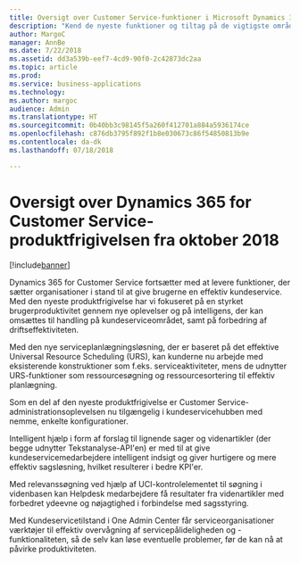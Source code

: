 ```yaml
---
title: Oversigt over Customer Service-funktioner i Microsoft Dynamics 365
description: "Kend de nyeste funktioner og tiltag på de vigtigste områder af Customer Service i Dynamics 365"
author: MargoC
manager: AnnBe
ms.date: 7/22/2018
ms.assetid: dd3a539b-eef7-4cd9-90f0-2c42873dc2aa
ms.topic: article
ms.prod: 
ms.service: business-applications
ms.technology: 
ms.author: margoc
audience: Admin
ms.translationtype: HT
ms.sourcegitcommit: 0b40bb3c98145f5a260f412701a884a5936174ce
ms.openlocfilehash: c876db3795f892f1b8e030673c86f54850813b9e
ms.contentlocale: da-dk
ms.lasthandoff: 07/18/2018

---
```

# <a name="overview-of-dynamics-365-for-customer-service-october-18-release"></a>Oversigt over Dynamics 365 for Customer Service-produktfrigivelsen fra oktober 2018

[!include[banner](../../../includes/banner.md)]


Dynamics 365 for Customer Service fortsætter med at levere funktioner, der sætter organisationer i stand til at give brugerne en effektiv kundeservice. Med den nyeste produktfrigivelse har vi fokuseret på en styrket brugerproduktivitet gennem nye oplevelser og på intelligens, der kan omsættes til handling på kundeserviceområdet, samt på forbedring af driftseffektiviteten.

Med den nye serviceplanlægningsløsning, der er baseret på det effektive Universal Resource Scheduling (URS), kan kunderne nu arbejde med eksisterende konstruktioner som f.eks. serviceaktiviteter, mens de udnytter URS-funktioner som ressourcesøgning og ressourcesortering til effektiv planlægning. 

Som en del af den nyeste produktfrigivelse er Customer Service-administrationsoplevelsen nu tilgængelig i kundeservicehubben med nemme, enkelte konfigurationer. 

Intelligent hjælp i form af forslag til lignende sager og videnartikler (der begge udnytter Tekstanalyse-API'en) er med til at give kundeservicemedarbejdere intelligent indsigt og giver hurtigere og mere effektiv sagsløsning, hvilket resulterer i bedre KPI'er.

Med relevanssøgning ved hjælp af UCI-kontrolelementet til søgning i videnbasen kan Helpdesk medarbejdere få resultater fra videnartikler med forbedret ydeevne og nøjagtighed i forbindelse med sagsstyring. 

Med Kundeservicetilstand i One Admin Center får serviceorganisationer værktøjer til effektiv overvågning af servicepålideligheden og -funktionaliteten, så de selv kan løse eventuelle problemer, før de kan nå at påvirke produktiviteten.


